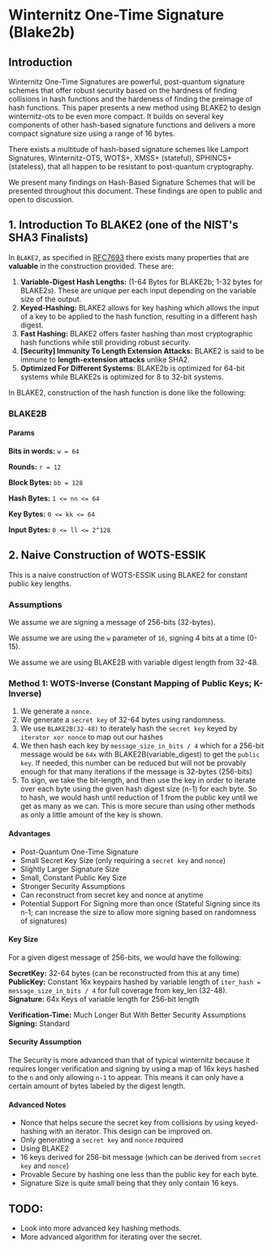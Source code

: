 # Winternitz One-Time Signature (Blake2b)

## Introduction

Winternitz One-Time Signatures are powerful, post-quantum signature schemes that offer robust security based on the hardness of finding collisions in hash functions and the hardeness of finding the preimage of hash functions. This paper presents a new method using BLAKE2 to design winternitz-ots to be even more compact. It builds on several key components of other hash-based signature functions and delivers a more compact signature size using a range of 16 bytes.

There exists a multitude of hash-based signature schemes like Lamport Signatures, Winternitz-OTS, WOTS+, XMSS+ (stateful), SPHINCS+ (stateless), that all happen to be resistant to post-quantum cryptography.

We present many findings on Hash-Based Signature Schemes that will be presented throughout this document. These findings are open to public and open to discussion.


## 1. Introduction To BLAKE2 (one of the NIST's SHA3 Finalists)

In `BLAKE2`, as specified in [RFC7693](https://datatracker.ietf.org/doc/html/rfc7693) there exists many properties that are **valuable** in the construction provided. These are:

1. **Variable-Digest Hash Lengths:** (1-64 Bytes for BLAKE2b; 1-32 bytes for BLAKE2s). These are unique per each input depending on the variable size of the output.
2. **Keyed-Hashing:** BLAKE2 allows for key hashing which allows the input of a key to be applied to the hash function, resulting in a different hash digest.
3. **Fast Hashing:** BLAKE2 offers faster hashing than most cryptographic hash functions while still providing robust security.
4. **[Security] Immunity To Length Extension Attacks:** BLAKE2 is said to be immune to **length-extension attacks** unlike SHA2.
5. **Optimized For Different Systems**: BLAKE2b is optimized for 64-bit systems while BLAKE2s is optimized for 8 to 32-bit systems.

In BLAKE2, construction of the hash function is done like the following:

### BLAKE2B

#### Params

**Bits in words:** `w = 64`

**Rounds:** `r = 12`

**Block Bytes:** `bb = 128`

**Hash Bytes:** `1 <= nn <= 64`

**Key Bytes:** `0 <= kk <= 64`

**Input Bytes:** `0 <= ll <= 2^128`

## 2. Naive Construction of WOTS-ESSIK

This is a naive construction of WOTS-ESSIK using BLAKE2 for constant public key lengths.

### Assumptions

We assume we are signing a message of 256-bits (32-bytes).

We assume we are using the `w` parameter of `16`, signing 4 bits at a time (0-15).

We assume we are using BLAKE2B with variable digest length from 32-48.

### Method 1: WOTS-Inverse (Constant Mapping of Public Keys; K-Inverse)

1. We generate a `nonce`.
2. We generate a `secret key` of 32-64 bytes using randomness.
3. We use `BLAKE2B(32-48)` to iterately hash the `secret key` keyed by `iterator xor nonce` to map out our hashes
4. We then hash each key by `message_size_in_bits / 4` which for a 256-bit message would be `64x` with BLAKE2B(variable_digest) to get the `public key`. If needed, this number can be reduced but will not be provably enough for that many iterations if the message is 32-bytes (256-bits)
5. To sign, we take the bit-length, and then use the key in order to iterate over each byte using the given hash digest size (n-1) for each byte. So to hash, we would hash until reduction of 1 from the public key until we get as many as we can. This is more secure than using other methods as only a little amount of the key is shown.

#### Advantages
- Post-Quantum One-Time Signature
- Small Secret Key Size (only requiring a `secret key` and `nonce`)
- Slightly Larger Signature Size
- Small, Constant Public Key Size
- Stronger Security Assumptions
- Can reconstruct from secret key and nonce at anytime
- Potential Support For Signing more than once (Stateful Signing since its n-1; can increase the size to allow more signing based on randomness of signatures)

#### Key Size

For a given digest message of 256-bits, we would have the following:

**SecretKey:** 32-64 bytes (can be reconstructed from this at any time)
**PublicKey:** Constant 16x keypairs hashed by variable length of `iter_hash = message_size_in_bits / 4` for full coverage from key_len (32-48).
**Signature:** 64x Keys of variable length for 256-bit length

**Verification-Time:** Much Longer But With Better Security Assumptions
**Signing:** Standard

#### Security Assumption

The Security is more advanced than that of typical winternitz because it requires longer verification and signing by using a map of 16x keys hashed to the `n` and only allowing `n-1` to appear. This means it can only have a certain amount of bytes labeled by the digest length.

#### Advanced Notes
- Nonce that helps secure the secret key from collisions by using keyed-hashing with an iterator. This design can be improved on.
- Only generating a `secret key` and `nonce` required
- Using BLAKE2
- 16 keys derived for 256-bit message (which can be derived from `secret key` and `nonce`)
- Provable Secure by hashing one less than the public key for each byte.
- Signature Size is quite small being that they only contain 16 keys.

## TODO:

- Look into more advanced key hashing methods.
- More advanced algorithm for iterating over the secret.
